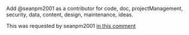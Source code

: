 Add @seanpm2001 as a contributor for code, doc, projectManagement, security, data, content, design, maintenance, ideas.

This was requested by seanpm2001 [in this comment](https://github.com/seanpm2001/SeansLifeArchive_Images_ThePlayForge_Tree-World_2022_V1/issues/2#issuecomment-1003663891)
